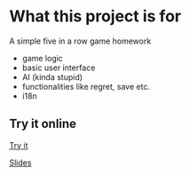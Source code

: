 # What this project is for

A simple five in a row game homework

- game logic
- basic user interface 
- AI (kinda stupid)
- functionalities like regret, save etc.
- i18n 

## Try it online 

[Try it](https://hiztr.cn/projects/gobangbang)

[Slides](https://hiztr.cn/projects/gobangbang/presentation/)